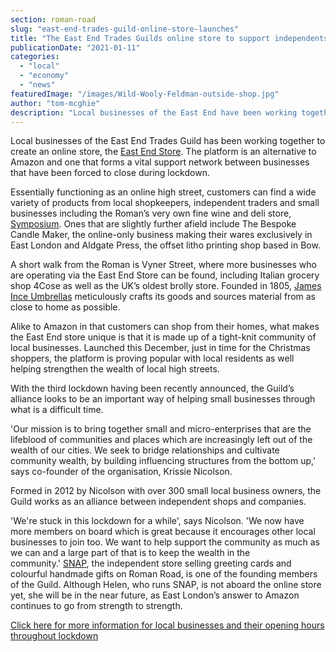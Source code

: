 ```yaml
---
section: roman-road
slug: "east-end-trades-guild-online-store-launches"
title: "The East End Trades Guilds online store to support independents"
publicationDate: "2021-01-11"
categories: 
  - "local"
  - "economy"
  - "news"
featuredImage: "/images/Wild-Wooly-Feldman-outside-shop.jpg"
author: "tom-mcghie"
description: "Local businesses of the East End have been working together to create an online store, the East End Trades Guild Store. The platform is an alternative to Amazon and one that forms a vital support network between businesses that have been forced to close during lockdown."
---
```


Local businesses of the East End Trades Guild has been working together to create an online store, the [East End Store](https://eastend.store/home). The platform is an alternative to Amazon and one that forms a vital support network between businesses that have been forced to close during lockdown. 

Essentially functioning as an online high street, customers can find a wide variety of products from local shopkeepers, independent traders and small businesses including the Roman’s very own fine wine and deli store, [Symposium](https://romanroadlondon.com/listings/restaurant/symposium/). Ones that are slightly further afield include The Bespoke Candle Maker, the online-only business making their wares exclusively in East London and Aldgate Press, the offset litho printing shop based in Bow.

A short walk from the Roman is Vyner Street, where more businesses who are operating via the East End Store can be found, including Italian grocery shop 4Cose as well as the UK’s oldest brolly store. Founded in 1805, [James Ince Umbrellas](https://www.inceumbrellas.co.uk/) meticulously crafts its goods and sources material from as close to home as possible. 

Alike to Amazon in that customers can shop from their homes, what makes the East End store unique is that it is made up of a tight-knit community of local businesses. Launched this December, just in time for the Christmas shoppers, the platform is proving popular with local residents as well helping strengthen the wealth of local high streets. 

With the third lockdown having been recently announced, the Guild’s alliance looks to be an important way of helping small businesses through what is a difficult time.

'Our mission is to bring together small and micro-enterprises that are the lifeblood of communities and places which are increasingly left out of the wealth of our cities. We seek to bridge relationships and cultivate community wealth, by building influencing structures from the bottom up,' says co-founder of the organisation, Krissie Nicolson.

Formed in 2012 by Nicolson with over 300 small local business owners, the Guild works as an alliance between independent shops and companies. 

'We're stuck in this lockdown for a while', says Nicolson. 'We now have more members on board which is great because it encourages other local businesses to join too. We want to help support the community as much as we can and a large part of that is to keep the wealth in the community.' [SNAP](https://romanroadlondon.com/listings/gift-stationery/snap-store/), the independent store selling greeting cards and colourful handmade gifts on Roman Road, is one of the founding members of the Guild. Although Helen, who runs SNAP, is not aboard the online store yet, she will be in the near future, as East London’s answer to Amazon continues to go from strength to strength.

[Click here for more information for local businesses and their opening hours throughout lockdown](https://romanroadlondon.com/shops-open-for-business/)
